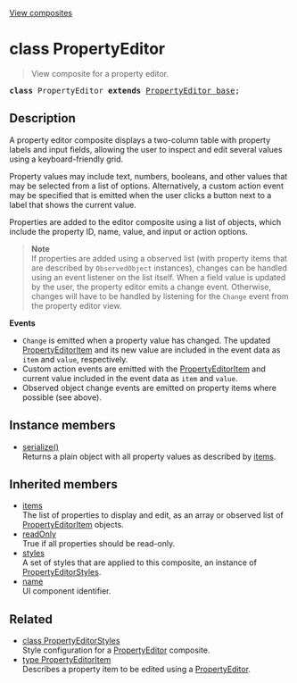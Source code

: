 [View composites](../index.md)

# class PropertyEditor

> View composite for a property editor.

<pre class="docgen_signature"><b>class</b> PropertyEditor <b>extends</b> <a href="PropertyEditor_base.md">PropertyEditor_base</a>;</pre>

## Description

A property editor composite displays a two-column table with property labels and input fields, allowing the user to inspect and edit several values using a keyboard-friendly grid.

Property values may include text, numbers, booleans, and other values that may be selected from a list of options. Alternatively, a custom action event may be specified that is emitted when the user clicks a button next to a label that shows the current value.

Properties are added to the editor composite using a list of objects, which include the property ID, name, value, and input or action options.

> **Note**\
> If properties are added using a observed list (with property items that are described by `ObservedObject` instances), changes can be handled using an event listener on the list itself. When a field value is updated by the user, the property editor emits a change event. Otherwise, changes will have to be handled by listening for the `Change` event from the property editor view.

**Events**
- `Change` is emitted when a property value has changed. The updated [PropertyEditorItem](PropertyEditorItem.md) and its new value are included in the event data as `item` and `value`, respectively.
- Custom action events are emitted with the [PropertyEditorItem](PropertyEditorItem.md) and current value included in the event data as `item` and `value`.
- Observed object change events are emitted on property items where possible (see above).

## Instance members

- [<!--{ref:method}-->serialize()](PropertyEditor_serialize.md) \
    Returns a plain object with all property values as described by [items](PropertyEditor_base_items.md).

## Inherited members

- [<!--{ref:property}-->items](PropertyEditor_base_items.md) \
    The list of properties to display and edit, as an array or observed list of [PropertyEditorItem](PropertyEditorItem.md) objects.
- [<!--{ref:property}-->readOnly](PropertyEditor_base_readOnly.md) \
    True if all properties should be read-only.
- [<!--{ref:property}-->styles](PropertyEditor_base_styles.md) \
    A set of styles that are applied to this composite, an instance of [PropertyEditorStyles](PropertyEditorStyles.md).
- [<!--{ref:property}-->name](PropertyEditor_base_name.md) \
    UI component identifier.

## Related

- [<!--{ref:class}-->class PropertyEditorStyles](PropertyEditorStyles.md) \
    Style configuration for a [PropertyEditor](PropertyEditor.md) composite.
- [<!--{ref:type}-->type PropertyEditorItem](PropertyEditorItem.md) \
    Describes a property item to be edited using a [PropertyEditor](PropertyEditor.md).